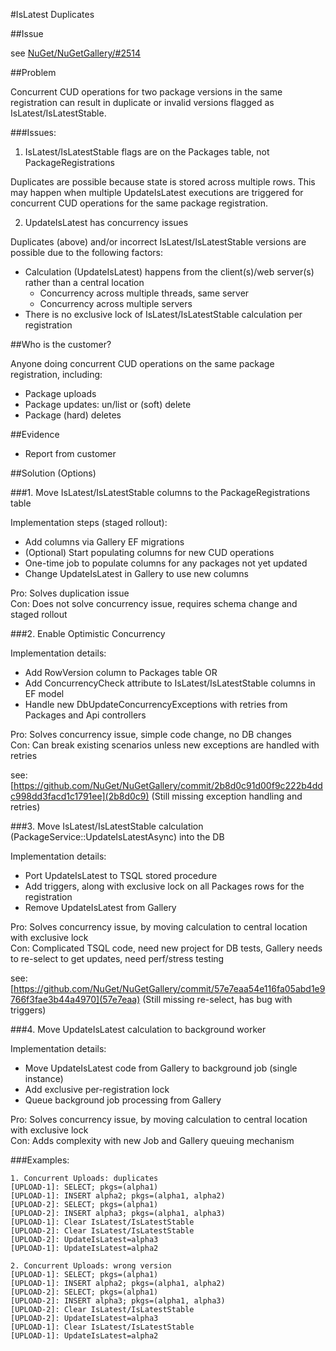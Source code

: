 #IsLatest Duplicates

##Issue

see [NuGet/NuGetGallery/#2514](https://github.com/NuGet/NuGetGallery/issues/2514)

##Problem

Concurrent CUD operations for two package versions in the same registration can result in duplicate or invalid versions flagged as IsLatest/IsLatestStable.

###Issues:

1. IsLatest/IsLatestStable flags are on the Packages table, not PackageRegistrations
  
  Duplicates are possible because state is stored across multiple rows. This may happen when multiple UpdateIsLatest executions are triggered for concurrent CUD operations for the same package registration.
  
2. UpdateIsLatest has concurrency issues

  Duplicates (above) and/or incorrect IsLatest/IsLatestStable versions are possible due to the following factors:
  * Calculation (UpdateIsLatest) happens from the client(s)/web server(s) rather than a central location
    * Concurrency across multiple threads, same server
	* Concurrency across multiple servers
  * There is no exclusive lock of IsLatest/IsLatestStable calculation per registration
  
##Who is the customer?

Anyone doing concurrent CUD operations on the same package registration, including:
* Package uploads
* Package updates: un/list or (soft) delete
* Package (hard) deletes

##Evidence

* Report from customer

##Solution (Options)

###1. Move IsLatest/IsLatestStable columns to the PackageRegistrations table

Implementation steps (staged rollout):
* Add columns via Gallery EF migrations
* (Optional) Start populating columns for new CUD operations
* One-time job to populate columns for any packages not yet updated
* Change UpdateIsLatest in Gallery to use new columns

Pro: Solves duplication issue<br/>
Con: Does not solve concurrency issue, requires schema change and staged rollout

###2. Enable Optimistic Concurrency

Implementation details:
* Add RowVersion column to Packages table OR
* Add ConcurrencyCheck attribute to IsLatest/IsLatestStable columns in EF model
* Handle new DbUpdateConcurrencyExceptions with retries from Packages and Api controllers

Pro: Solves concurrency issue, simple code change, no DB changes<br/>
Con: Can break existing scenarios unless new exceptions are handled with retries

see: [https://github.com/NuGet/NuGetGallery/commit/2b8d0c91d00f9c222b4ddc998dd3facd1c1791ee](2b8d0c9) (Still missing exception handling and retries)

###3. Move IsLatest/IsLatestStable calculation (PackageService::UpdateIsLatestAsync) into the DB

Implementation details:
* Port UpdateIsLatest to TSQL stored procedure
* Add triggers, along with exclusive lock on all Packages rows for the registration
* Remove UpdateIsLatest from Gallery

Pro: Solves concurrency issue, by moving calculation to central location with exclusive lock<br/>
Con: Complicated TSQL code, need new project for DB tests, Gallery needs to re-select to get updates, need perf/stress testing

see: [https://github.com/NuGet/NuGetGallery/commit/57e7eaa54e116fa05abd1e9766f3fae3b44a4970](57e7eaa) (Still missing re-select, has bug with triggers)

###4. Move UpdateIsLatest calculation to background worker

Implementation details:
* Move UpdateIsLatest code from Gallery to background job (single instance)
* Add exclusive per-registration lock
* Queue background job processing from Gallery

Pro: Solves concurrency issue, by moving calculation to central location with exclusive lock<br/>
Con: Adds complexity with new Job and Gallery queuing mechanism

###Examples:  
```
1. Concurrent Uploads: duplicates
[UPLOAD-1]: SELECT; pkgs=(alpha1)
[UPLOAD-1]: INSERT alpha2; pkgs=(alpha1, alpha2)
[UPLOAD-2]: SELECT; pkgs=(alpha1)
[UPLOAD-2]: INSERT alpha3; pkgs=(alpha1, alpha3)
[UPLOAD-1]: Clear IsLatest/IsLatestStable
[UPLOAD-2]: Clear IsLatest/IsLatestStable
[UPLOAD-2]: UpdateIsLatest=alpha3
[UPLOAD-1]: UpdateIsLatest=alpha2

2. Concurrent Uploads: wrong version
[UPLOAD-1]: SELECT; pkgs=(alpha1)
[UPLOAD-1]: INSERT alpha2; pkgs=(alpha1, alpha2)
[UPLOAD-2]: SELECT; pkgs=(alpha1)
[UPLOAD-2]: INSERT alpha3; pkgs=(alpha1, alpha3)
[UPLOAD-2]: Clear IsLatest/IsLatestStable
[UPLOAD-2]: UpdateIsLatest=alpha3
[UPLOAD-1]: Clear IsLatest/IsLatestStable
[UPLOAD-1]: UpdateIsLatest=alpha2
```
